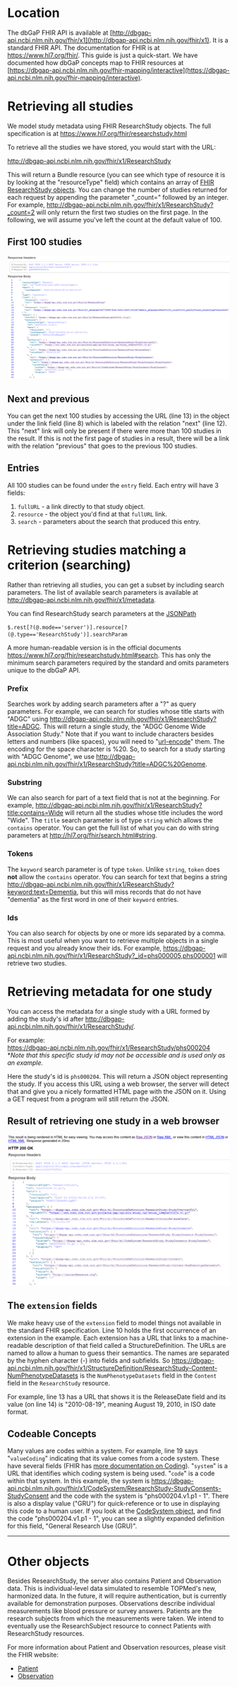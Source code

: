 # Location

The dbGaP FHIR API is available at [http://dbgap-api.ncbi.nlm.nih.gov/fhir/x1](http://dbgap-api.ncbi.nlm.nih.gov/fhir/x1). It is a standard FHIR API. The documentation for FHIR is at <https://www.hl7.org/fhir/>. This guide is just a quick-start. We have documented how dbGaP concepts map to FHIR resources at [https://dbgap-api.ncbi.nlm.nih.gov/fhir-mapping/interactive](https://dbgap-api.ncbi.nlm.nih.gov/fhir-mapping/interactive).

# Retrieving all studies

We model study metadata using FHIR ResearchStudy objects. The full specification is at <https://www.hl7.org/fhir/researchstudy.html>

To retrieve all the studies we have stored, you would start with the URL:

<http://dbgap-api.ncbi.nlm.nih.gov/fhir/x1/ResearchStudy>

This will return a Bundle resource (you can see which type of resource it is by looking at the "resourceType" field) 
which contains an array of [FHIR ResearchStudy objects](https://www.hl7.org/fhir/researchstudy.html).
You can change the number of studies returned for each request by appending the parameter "_count=" followed by an integer.
For example, <http://dbgap-api.ncbi.nlm.nih.gov/fhir/x1/ResearchStudy?_count=2> will only return the first two studies on the first page.
In the following, we will assume you've left the count at the default value of 100.

## First 100 studies

![Result of getting all ResearchStudy objects in a browser](img/all_studies_result_in_browser.png "Result of getting all ResearchStudy objects in a browser")

## Next and previous

You can get the next 100 studies by accessing the URL (line 13) in the object under the link field (line 8) which is labeled with the relation "next" (line 12).
This "next" link will only be present if there were more than 100 studies in the result.
If this is not the first page of studies in a result, there will be a link with the relation "previous" that goes to the previous 100 studies.

## Entries

All 100 studies can be found under the `entry` field. 
Each entry will have 3 fields:  
1. `fullURL` - a link directly to that study object.
2. `resource` - the object you'd find at that `fullURL` link.
3. `search` - parameters about the search that produced this entry.

# Retrieving studies matching a criterion (searching)

Rather than retrieving all studies, you can get a subset by including search parameters.
The list of available search parameters is available at <http://dbgap-api.ncbi.nlm.nih.gov/fhir/x1/metadata>. 
  
You can find ResearchStudy search parameters at the [JSONPath](https://goessner.net/articles/JsonPath/)  
```jsonpath
$.rest[?(@.mode=='server')].resource[?(@.type=='ResearchStudy')].searchParam
``` 

A more human-readable version is in the official documents <https://www.hl7.org/fhir/researchstudy.html#search>.
This has only the minimum search parameters required by the standard and omits parameters unique to the dbGaP API.

### Prefix

Searches work by adding search parameters after a "?" as query parameters.
For example, we can search for studies whose title starts with "ADGC" using <http://dbgap-api.ncbi.nlm.nih.gov/fhir/x1/ResearchStudy?title=ADGC>.
This will return a single study, the "ADGC Genome Wide Association Study."
Note that if you want to include characters besides letters and numbers (like spaces), you will need to "[url-encode](https://en.wikipedia.org/wiki/Percent-encoding)" them.
The encoding for the space character is %20. So, to search for a study starting with "ADGC Genome", we use <http://dbgap-api.ncbi.nlm.nih.gov/fhir/x1/ResearchStudy?title=ADGC%20Genome>.

### Substring

We can also search for part of a text field that is not at the beginning.
For example, <http://dbgap-api.ncbi.nlm.nih.gov/fhir/x1/ResearchStudy?title:contains=Wide> will return all the studies whose title includes the word "Wide".
The `title` search parameter is of type `string` which allows the `contains` operator.
You can get the full list of what you can do with string parameters at <http://hl7.org/fhir/search.html#string>.

### Tokens

The `keyword` search parameter is of type `token`. Unlike `string`, `token` does **not** allow the `contains` operator.
You can search for text that begins a string <http://dbgap-api.ncbi.nlm.nih.gov/fhir/x1/ResearchStudy?keyword:text=Dementia>, but this will miss records that do not have "dementia" as the first word in one of their `keyword` entries.

### Ids

You can also search for objects by one or more ids separated by a comma.
This is most useful when you want to retrieve multiple objects in a single request and you already know their ids.
For example, <https://dbgap-api.ncbi.nlm.nih.gov/fhir/x1/ResearchStudy?_id=phs000005,phs000001> will retrieve two studies.

# Retrieving metadata for one study

You can access the metadata for a single study with a URL formed by adding the study's id after <http://dbgap-api.ncbi.nlm.nih.gov/fhir/x1/ResearchStudy/>.

For example:  
<https://dbgap-api.ncbi.nlm.nih.gov/fhir/x1/ResearchStudy/phs000204>  
**Note that this specific study id may not be accessible and is used only as an example.*

Here the study's id is `phs000204`.
This will return a JSON object representing the study.
If you access this URL using a web browser, the server will detect that and give you a nicely formatted HTML page with the JSON on it.
Using a GET request from a program will still return the JSON.

## Result of retrieving one study in a web browser

![The result for one study displayed in a browser](img/one_study_result_in_browser.png "The result for one study displayed in a browser")

## The `extension` fields

We make heavy use of the `extension` field to model things not available in the standard FHIR specification.
Line 10 <!-- TODO: FHIR-1300 Fix the line references when you update the image 
--> holds the 
first occurrence of an extension in the example.
Each extension has a URL that links to a machine-readable description of that field called a StructureDefinition.
The URLs are named to allow a human to guess their semantics.
The names are separated by the hyphen character (-) into fields and subfields.
So <https://dbgap-api.ncbi.nlm.nih.gov/fhir/x1/StructureDefinition/ResearchStudy-Content-NumPhenotypeDatasets> is the `NumPhenotypeDatasets` field in the `Content` field in the `ResearchStudy` resource.

For example, line 13 has a URL that shows it is the ReleaseDate field and its value (on line 14) is "2010-08-19", meaning August 19, 2010, in ISO date format.

## Codeable Concepts

Many values are codes within a system. For example, line 19 says 
"`valueCoding`" indicating that its value comes from a code system. These have 
several fields (FHIR has [more documentation on Coding](https://www.hl7.org/fhir/datatypes.html#Coding)). "`system`" is a URL that identifies which coding system is being used. "`code`" is a code within that system. In this example, the system is <https://dbgap-api.ncbi.nlm.nih.gov/fhir/x1/CodeSystem/ResearchStudy-StudyConsents-StudyConsent> and the code with the system is "phs000204.v1.p1 - 1". There is also a display value ("GRU") for quick-reference or to use in displaying this code to a human user. If you look at the [CodeSystem object](https://dbgap-api.ncbi.nlm.nih.gov/fhir/x1/CodeSystem/ResearchStudy-StudyConsents-StudyConsent), and find the code "phs000204.v1.p1 - 1", you can see a slightly expanded definition for this field, "General Research Use (GRU)".

* * * * *

# Other objects

Besides ResearchStudy, the server also contains Patient and Observation data. This is individual-level data simulated to resemble TOPMed's new, harmonized data. In the future, it will require authentication, but is currently available for demonstration purposes. Observations describe individual measurements like blood pressure or survey answers. Patients are the research subjects from which the measurements were taken. We intend to eventually use the ResearchSubject resource to connect Patients with ResearchStudy resources.

For more information about Patient and Observation resources, please visit the FHIR website:

-   [Patient](https://www.hl7.org/fhir/Patient.html)
-   [Observation](https://www.hl7.org/fhir/observation.html)
